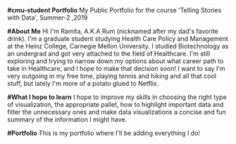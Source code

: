 **#cmu-student Portfolio**
My Public Portfolio for the course 'Telling Stories with Data', Summer-2 ,2019

**#About Me**
Hi I'm Ramita, A.K.A Rum (nicknamed after my dad's favorite drink). I'm a graduate student studying Health Care Policy and Management at the Heinz College, Carnegie Mellon University. I studied Biotechnology as an undergrad and got very attached to the field of Healthcare. I'm still exploring and trying to narrow down my options about what career path to take in Healthcare, and I hope to make that decision soon! I want to say I'm very outgoing in my free time, playing tennis and hiking and all that cool stuff, but lately I'm more of a potato glued to Netflix. 

**#What I hope to learn**
I hope to improve my skills in choosing the right type of visualization, the appropriate pallet, how to highlight important data and filter the unnecessary ones and make data visualizations a concise and fun summary of the information I might have.

**#Portfolio**
This is my portfolio where I'll be adding everything I do! 


